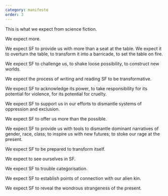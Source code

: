 ```yaml
---
category: manifesto
order: 3
---
```


This is what we expect from science fiction.

We expect more.

We expect SF to provide us with more than a seat at the table. We expect it to overturn the table, to transform it into a barricade, to set the table on fire.

We expect SF to challenge us, to shake loose possibility, to construct new worlds.

We expect the process of writing and reading SF to be transformative.

We expect SF to acknowledge its power, to take responsibility for its potential for violence, for its potential for cruelty.

We expect SF to support us in our efforts to dismantle systems of oppression and exclusion.

We expect SF to offer us more than the possible.

We expect SF to provide us with tools to dismantle dominant narratives of gender, race, class; to inspire us with new futures; to stoke our rage at the present.

We expect SF to be prepared to transform itself.

We expect to see ourselves in SF.

We expect SF to trouble categorisation.

We expect SF to establish points of connection with our alien kin.

We expect SF to reveal the wondrous strangeness of the present.
